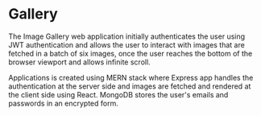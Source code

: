 # Gallery
The Image Gallery web application initially authenticates the user using JWT authentication and allows the user to interact with images that are fetched in a batch of six images, once the user reaches the bottom of the browser viewport and allows infinite scroll.

Applications is created using MERN stack where Express app handles the authentication at the server side and images are fetched and rendered at the client side using React. MongoDB stores the user's emails and passwords in an encrypted form.
